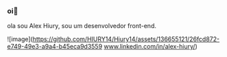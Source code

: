 ### oi👋

ola sou Alex Hiury, sou um desenvolvedor front-end.

![image](https://github.com/HIURY14/Hiury14/assets/136655121/26fcd872-e749-49e3-a9a4-b45eca9d3559 www.linkedin.com/in/alex-hiury/)


<!--
**HIURY14/Hiury14** is a ✨ _special_ ✨ repository because its `README.md` (this file) appears on your GitHub profile.

Here are some ideas to get you started:

- 🔭 I’m currently working on ...
- 🌱 I’m currently learning ...
- 👯 I’m looking to collaborate on ...
- 🤔 I’m looking for help with ...
- 💬 Ask me about ...
- 📫 How to reach me: ...
- 😄 Pronouns: ...
- ⚡ Fun fact: ...
-->
